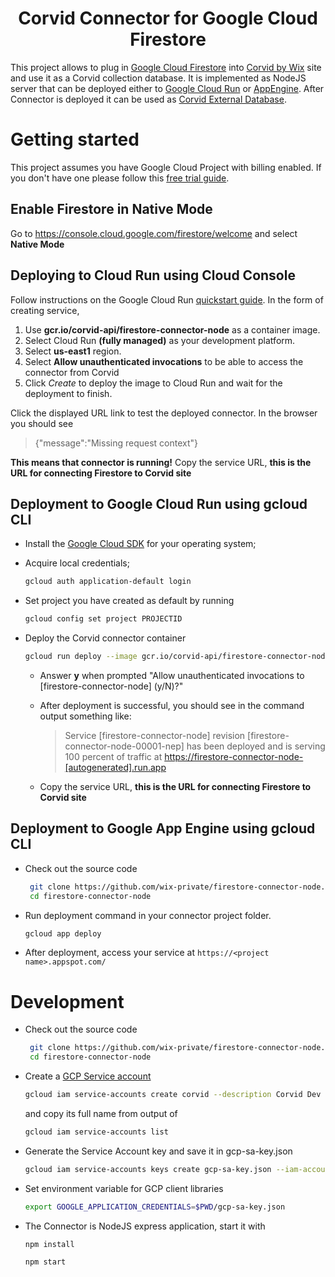 <h1 align="center">
  Corvid Connector for Google Cloud Firestore
</h1>

This project allows to plug in [Google Cloud Firestore](https://cloud.google.com/firestore/) into [Corvid by Wix](https://www.wix.com/corvid) site and use it as a Corvid collection database. It is implemented as NodeJS server that can be deployed either to [Google Cloud Run](https://cloud.google.com/run/) or [AppEngine](https://cloud.google.com/appengine/). After Connector is deployed it can be used as [Corvid External Database](https://support.wix.com/en/article/corvid-adding-and-deleting-an-external-database-collection).

# Getting started

This project assumes you have Google Cloud Project with billing enabled. If you don't have one please follow this [free trial guide](https://cloud.google.com/free/).

## Enable Firestore in Native Mode
Go to https://console.cloud.google.com/firestore/welcome and select **Native Mode**

## Deploying to Cloud Run using Cloud Console

Follow instructions on the Google Cloud Run [quickstart guide](https://cloud.google.com/run/docs/quickstarts/prebuilt-deploy).
In the form of creating service,

1. Use **gcr.io/corvid-api/firestore-connector-node** as a container image.
2. Select Cloud Run **(fully managed)** as your development platform.
3. Select **us-east1** region.
4. Select **Allow unauthenticated invocations** to be able to access the connector from Corvid
5. Click *Create* to deploy the image to Cloud Run and wait for the deployment to finish.

Click the displayed URL link to test the deployed connector.
In the browser you should see
> {"message":"Missing request context"}

**This means that connector is running!** Copy the service URL, **this is the URL for connecting Firestore to Corvid site**

## Deployment to Google Cloud Run using gcloud CLI

* Install the [Google Cloud SDK](https://cloud.google.com/sdk/docs/quickstarts) for your operating system;
* Acquire local credentials;

    ```bash
    gcloud auth application-default login
    ```

* Set project you have created as default by running

    ```bash
    gcloud config set project PROJECTID
    ```

* Deploy the Corvid connector container

    ```bash
    gcloud run deploy --image gcr.io/corvid-api/firestore-connector-node --platform managed --region us-east1
    ```

  * Answer **y** when prompted "Allow unauthenticated invocations to [firestore-connector-node] (y/N)?"
  * After deployment is successful, you should see in the command output something like:

    > Service [firestore-connector-node] revision [firestore-connector-node-00001-nep] has been deployed and is serving 100 percent of traffic at <https://firestore-connector-node-[autogenerated].run.app>
  * Copy the service URL, **this is the URL for connecting Firestore to Corvid site**
  
## Deployment to Google App Engine using gcloud CLI

* Check out the source code

  ```bash
   git clone https://github.com/wix-private/firestore-connector-node.git
   cd firestore-connector-node
  ```

* Run deployment command in your connector project folder.

  ```bash
  gcloud app deploy
  ```

* After deployment, access your service at `https://<project name>.appspot.com/`

# Development

* Check out the source code

  ```bash
   git clone https://github.com/wix-private/firestore-connector-node.git
   cd firestore-connector-node
  ```

* Create a [GCP Service account](https://cloud.google.com/iam/docs/service-accounts)

  ```bash
  gcloud iam service-accounts create corvid --description Corvid Dev account --display-name corvid-dev
  ```

  and copy its full name from output of

  ```bash
  gcloud iam service-accounts list
  ```

* Generate the Service Account key and save it in gcp-sa-key.json

  ```bash
  gcloud iam service-accounts keys create gcp-sa-key.json --iam-account [SERVICE ACCOUNT FULL NAME]
  ```

* Set environment variable for GCP client libraries

  ```bash
  export GOOGLE_APPLICATION_CREDENTIALS=$PWD/gcp-sa-key.json
  ```

* The Connector is NodeJS express application, start it with

  ```bash
  npm install

  npm start
  ```
